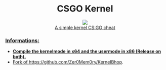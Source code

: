 <h1 align="center">CSGO Kernel</h1>
<p align="center">
  <a href="https://github.com/1337Nexo/csgo-kernel/blob/master/LICENSE">
    <img src="https://img.shields.io/github/license/1337Nexo/csgo-kernel.svg?style=flat-square"/>
  <br>
  A simple kernel CS:GO cheat
</p>
 
### Informations:
- **Compile the kernelmode in x64 and the usermode in x86 (Release on both).**
- Fork of https://github.com/Zer0Mem0ry/KernelBhop.

